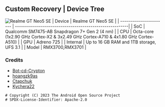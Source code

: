 ## Custom Recovery | Device Tree
![Realme GT Neo5 SE](https://qonooz.com/wp-content/uploads/2023/04/realme_gt_neo_5_se-_1.png)
| Device                  | Realme GT Neo5 SE                                       |
| ----------------------- | ---------------------------------------------------------|
| SoC                     | Qualcomm SM7475-AB Snapdragon 7+ Gen 2 (4 nm)                      |
| CPU                     | Octa-core (1x2.90 GHz Cortex-X2 & 3x2.49 GHz Cortex-A710 & 4x1.80 GHz Cortex-A510)  |
| GPU                     | Adreno 725                                             |
| Internal                | Up to 16 GB RAM and 1TB storage, UFS 3.1                 |
| Model                   | RMX3700,RMX3701                                  |

### Credits

* [Bot-cd-Crypton](https://github.com/cd-Crypton)
* [hoangzk9as](https://github.com/hoangzk9as)
* [Ctapchuk](https://github.com/Ctapchuk)
* [Kychera22](https://github.com/Kychera22)


```
# Copyright (C) 2023 The Android Open Source Project
# SPDX-License-Identifier: Apache-2.0
```
